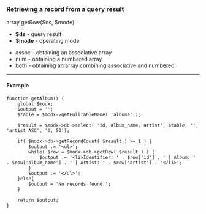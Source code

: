 ### Retrieving a record from a query result

array getRow($ds, $mode)

* **$ds** - query result
* **$mode** - operating mode

+ assoc - obtaining an associative array
+ num - obtaining a numbered array
+ both - obtaining an array combining associative and numbered

***

#### Example
```
function getAlbum() {  
	global $modx;  
	$output = '';  
	$table = $modx->getFullTableName( 'albums' );   

	$result = $modx->db->select( 'id, album_name, artist', $table, '', 'artist ASC', '0, 50');   

	if( $modx->db->getRecordCount( $result ) >= 1 ) {
		$output .= '<ul>';  
		while( $row = $modx->db->getRow( $result ) ) {  
			$output .= '<li>Identifier: ' . $row['id'] . ' | Album: ' . $row['album_name'] . ' | Artist: ' . $row['artist'] . '</li>';  
		}  
		$output .= '</ul>';  
	}else{  
		$output = 'No records found.';  
	}  

	return $output;  
}
```
